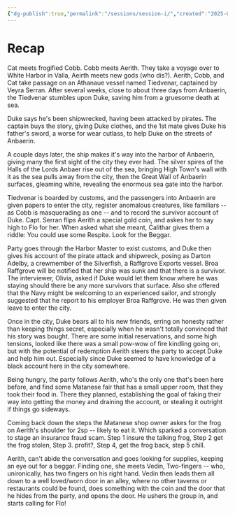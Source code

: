 ```yaml
---
{"dg-publish":true,"permalink":"/sessions/session-i/","created":"2025-05-12T18:46:47.690-07:00","updated":"2025-01-20T20:19:59.000-08:00"}
---
```



# Recap
Cat meets frogified Cobb. Cobb meets Aerith. They take a voyage over to White Harbor in Valla, Aeirth meets new gods (who dis?). Aerith, Cobb, and Cat take passage on an Athanaue vessel named Tiedvenar, captained by Veyra Serran. After several weeks, close to about three days from Anbaerin, the Tiedvenar stumbles upon Duke, saving him from a gruesome death at sea. 

Duke says he's been shipwrecked, having been attacked by pirates. The captain buys the story, giving Duke clothes, and the 1st mate gives Duke his father's sword, a worse for wear cutlass, to help Duke on the streets of Anbaerin. 

A couple days later, the ship makes it's way into the harbor of Anbaerin, giving many the first sight of the city they ever had. The silver spires of the Halls of the Lords Anbaer rise out of the sea, bringing High Town's wall with it as the sea pulls away from the city, then the Great Wall of Anbaerin surfaces, gleaming white, revealing the enormous sea gate into the harbor. 

Tiedvenar is boarded by customs, and the passengers into Anbaerin are given papers to enter the city, register anomalous creatures, like familiars -- as Cobb is masquerading as one -- and to record the survivor account of Duke. Capt. Serran flips Aerith a special gold coin, and askes her to say high to Flo for her. When asked what she meant, Calithar gives them a riddle: You could use some Respite. Look for the Beggar.

Party goes through the Harbor Master to exist customs, and Duke then gives his account of the pirate attack and shipwreck, posing as Darton Adelby, a crewmember of the Silverfish, a Raffgrove Exports vessel. Broa Raffgrove will be notified that her ship was sunk and that there is a survivor. The interviewer, Olivia, asked if Duke would let them know where he was staying should there be any more survivors that surface. Also she offered that the Navy might be welcoming to an experienced sailor, and strongly suggested that he report to his employer Broa Raffgrove. He was then given leave to enter the city.

Once in the city, Duke bears all to his new friends, erring on honesty rather than keeping things secret, especially when he wasn't totally convinced that his story was bought. There are some initial reservations, and some high tensions, looked like there was a small pow-wow of fire kindling going on, but with the potential of redemption Aerith steers the party to accept Duke and help him out. Especially since Duke seemed to have knowledge of a black account here in the city somewhere. 

Being hungry, the party follows Aerith, who's the only one that's been here before, and find some Matanese fair that has a small upper room, that they took their food in. There they planned, establishing the goal of faking their way into getting the money and draining the account, or stealing it outright if things go sideways. 

Coming back down the steps the Matanese shop owner askes for the frog on Aerith's shoulder for 2sp -- likely to eat it. Which sparked a conversation to stage an insurance fraud scam. Step 1 insure the talking frog, Step 2 get the frog stolen, Step 3. profit?, Step 4, get the frog back, step 5 chill. 

Aerith, can't abide the conversation and goes looking for supplies, keeping an eye out for a beggar. Finding one, she meets Vedin, Two-fingers -- who, unironically, has two fingers on his right hand. Vedin then leads them all down to a well loved/worn door in an alley, where no other taverns or restaurants could be found, does something with the coin and the door that he hides from the party, and opens the door. He ushers the group in, and starts calling for Flo!